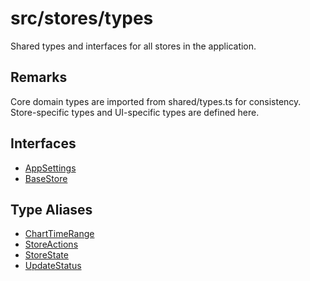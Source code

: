 # src/stores/types

Shared types and interfaces for all stores in the application.

## Remarks

Core domain types are imported from shared/types.ts for consistency.
Store-specific types and UI-specific types are defined here.

## Interfaces

- [AppSettings](interfaces/AppSettings.md)
- [BaseStore](interfaces/BaseStore.md)

## Type Aliases

- [ChartTimeRange](type-aliases/ChartTimeRange.md)
- [StoreActions](type-aliases/StoreActions.md)
- [StoreState](type-aliases/StoreState.md)
- [UpdateStatus](type-aliases/UpdateStatus.md)
